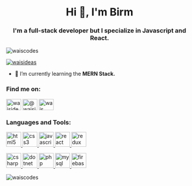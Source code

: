 <h1 align="center">Hi 👋, I'm Birm</h1>
<h3 align="center">I'm a full-stack developer but I specialize in Javascript and React.</h3>

<p align="left"> <img src="https://komarev.com/ghpvc/?username=waiscodes&label=Profile%20views&color=0e75b6&style=flat" alt="waiscodes" /> </p>

<p align="left"> <a href="https://twitter.com/waisideas" target="blank"><img src="https://img.shields.io/twitter/follow/waisideas?logo=twitter&style=for-the-badge" alt="waisideas" /></a> </p>

- 🌱 I’m currently learning the **MERN Stack.**
<h3 align="left">Find me on:</h3>
<p align="left">
<a href="https://twitter.com/waisideas" target="blank"><img align="center" src="https://cdn.jsdelivr.net/npm/simple-icons@3.0.1/icons/twitter.svg" alt="waisideas" height="30" width="40" /></a>
<a href="https://medium.com/@waisideas" target="blank"><img align="center" src="https://cdn.jsdelivr.net/npm/simple-icons@3.0.1/icons/medium.svg" alt="@waisideas" height="30" width="40" /></a>
<a href="https://www.youtube.com/c/wais ideas" target="blank"><img align="center" src="https://cdn.jsdelivr.net/npm/simple-icons@3.0.1/icons/youtube.svg" alt="wais ideas" height="30" width="40" /></a>
</p>

<h3 align="left">Languages and Tools:</h3>


<a href="https://www.w3.org/html/" target="_blank"> <img src="https://devicons.github.io/devicon/devicon.git/icons/html5/html5-original-wordmark.svg" alt="html5" width="40" height="40"/> </a>
<a href="https://www.w3schools.com/css/" target="_blank"> <img src="https://devicons.github.io/devicon/devicon.git/icons/css3/css3-original-wordmark.svg" alt="css3" width="40" height="40"/> </a> 
<a href="https://developer.mozilla.org/en-US/docs/Web/JavaScript" target="_blank"> <img src="https://devicons.github.io/devicon/devicon.git/icons/javascript/javascript-original.svg" alt="javascript" width="40" height="40"/> </a>
<a href="https://reactjs.org/" target="_blank"> <img src="https://devicons.github.io/devicon/devicon.git/icons/react/react-original-wordmark.svg" alt="react" width="40" height="40"/> </a>
<a href="https://redux.js.org" target="_blank"> <img src="https://devicons.github.io/devicon/devicon.git/icons/redux/redux-original.svg" alt="redux" width="40" height="40"/> </a>

<p align="left"> <a href="https://www.w3schools.com/cs/" target="_blank"> <img src="https://devicons.github.io/devicon/devicon.git/icons/csharp/csharp-original.svg" alt="csharp" width="40" height="40"/> </a>
<a href="https://dotnet.microsoft.com/" target="_blank"> <img src="https://devicons.github.io/devicon/devicon.git/icons/dot-net/dot-net-original-wordmark.svg" alt="dotnet" width="40" height="40"/> </a> 
<a href="https://www.php.net" target="_blank"> <img src="https://devicons.github.io/devicon/devicon.git/icons/php/php-original.svg" alt="php" width="40" height="40"/> </a>
<a href="https://www.mysql.com/" target="_blank"> <img src="https://devicons.github.io/devicon/devicon.git/icons/mysql/mysql-original-wordmark.svg" alt="mysql" width="40" height="40"/> </a>
<a href="https://firebase.google.com/" target="_blank"> <img src="https://www.vectorlogo.zone/logos/firebase/firebase-icon.svg" alt="firebase" width="40" height="40"/> </a> 
</p>
<p><img align="left" src="https://github-readme-stats.vercel.app/api/top-langs?username=waiscodes&show_icons=true&locale=en&layout=compact" alt="waiscodes" /></p>

